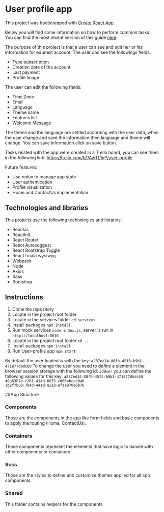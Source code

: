    # User profile app
   This project was bootstrapped with [Create React App](https://github.com/facebookincubator/create-react-app).
    
   Below you will find some information on how to perform common tasks.<br>
   You can find the most recent version of this guide [here](https://github.com/facebookincubator/create-react-app/blob/master/packages/react-scripts/template/README.md).
   
   The purpose of this project is that a user can see and edit her or his information for edunext account.
   The user can see the followings fields:
   
   - Type subscription
   - Creation date of the account
   - Last payment
   - Profile Image
   
   The user can edit the following fields:
   
   - Time Zone
   - Email
   - Language
   - Theme name
   - Features list
   - Welcome Message
   
   The theme and the language are settled according with the user data, when the user change and save the information then language and theme will change. You can save information click on save button.
   
   Tasks related with the app were created in a Trello board, you can see them in the following link: https://trello.com/b/7AwTL1qP/user-profile
   
   Future features: 
   - Use redux to manage app state
   - User authentication
   - Profile visualization 
   - Home and ContactUs implementation 
   
   ## Technologies and libraries
   
   This projects use the following technologies and libraries:
   
   - ReactJs
   - ReactIntl
   - React Router
   - React Autosuggest
   - React Bootstrap Toggle
   - React froala wysiwyg
   - Webpack
   - Node
   - Axios
   - Sass
   - Bootstrap
   
   ## Instructions
   
   1. Clone the repository
   2. Locate in the project root folder
   3. Locate in the services folder `cd services`
   4. Install packages `npm install`
   5. Run mock services `node index.js`, server is run in `http://localhost:8010`
   6. Locate in the project root folder `cd ..`
   7. Install packages `npm install`
   8. Run User-profile app `npm start`
   
   By default the user loaded is with the key: `a237ed14-88fb-45f3-b9b1-471877dbdc60`
   To change the user you need to define a element in the browser session storage with the following id: `idUser` you can define the following values for this key: 
   `a237ed14-88fb-45f3-b9b1-471877dbdc60`
    `49a6307e-c261-414d-86f5-c6004bcec8ab`                                                                                                                                                                   
    `1b2f7b83-7b4d-441d-a210-afaa970e5b76` 
    
   ##App Structure
   ### Components
   Those are the components in the app like form fields and basic components to apply the routing (Home, ContactUs).
   ### Containers
   Those components represent the elements that have logic to handle with other components or containers
   ### Scss
   Those are the styles to define and customize themes applied for all app components.
   ### Shared
   This folder contains helpers for the components
   
    